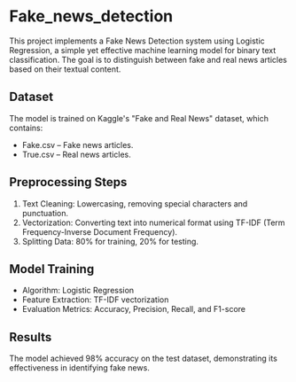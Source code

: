 # Fake_news_detection

This project implements a Fake News Detection system using Logistic Regression, a simple yet effective machine learning model for binary text classification. The goal is to distinguish between fake and real news articles based on their textual content.

## Dataset
The model is trained on Kaggle's "Fake and Real News" dataset, which contains:

* Fake.csv – Fake news articles.
* True.csv – Real news articles.

## Preprocessing Steps
1. Text Cleaning: Lowercasing, removing special characters and punctuation.
2. Vectorization: Converting text into numerical format using TF-IDF (Term Frequency-Inverse Document Frequency).
3. Splitting Data: 80% for training, 20% for testing.

## Model Training
* Algorithm: Logistic Regression
* Feature Extraction: TF-IDF vectorization
* Evaluation Metrics: Accuracy, Precision, Recall, and F1-score

## Results
The model achieved 98% accuracy on the test dataset, demonstrating its effectiveness in identifying fake news.
